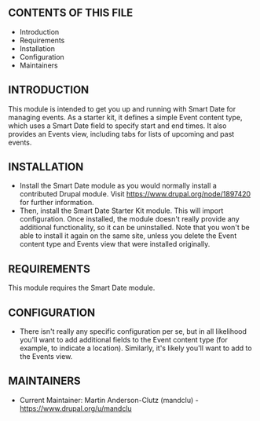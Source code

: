 CONTENTS OF THIS FILE
---------------------

 * Introduction
 * Requirements
 * Installation
 * Configuration
 * Maintainers


INTRODUCTION
------------

This module is intended to get you up and running with Smart Date for managing
events. As a starter kit, it defines a simple Event content type, which uses a
Smart Date field to specify start and end times. It also provides an Events
view, including tabs for lists of upcoming and past events.


INSTALLATION
------------

 * Install the Smart Date module as you would normally install a
   contributed Drupal module. Visit
   https://www.drupal.org/node/1897420 for further information.
 * Then, install the Smart Date Starter Kit module. This will import
   configuration. Once installed, the module doesn't really provide any
   additional functionality, so it can be uninstalled. Note that you won't be
   able to install it again on the same site, unless you delete the Event
   content type and Events view that were installed originally.


REQUIREMENTS
------------

This module requires the Smart Date module.


CONFIGURATION
-------------

 * There isn't really any specific configuration per se, but in all
   likelihood you'll want to add additional fields to the Event content type
   (for example, to indicate a location). Similarly, it's likely you'll want
   to add to the Events view.


MAINTAINERS
-----------

 * Current Maintainer: Martin Anderson-Clutz (mandclu) - https://www.drupal.org/u/mandclu
